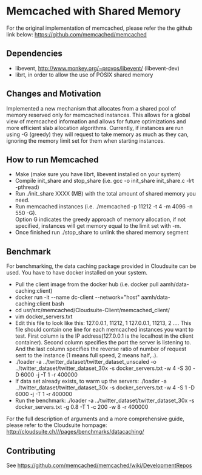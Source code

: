 # Memcached with Shared Memory 

For the original implementation of memcached, please refer the the github link below:
https://github.com/memcached/memcached

## Dependencies
* libevent, http://www.monkey.org/~provos/libevent/ (libevent-dev)
* librt, in order to allow the use of POSIX shared memory

## Changes and Motivation
Implemented a new mechanism that allocates from a shared pool of memory reserved only for memcached instances. This allows for a global view of memcached information and allows for future optimizations and more efficient slab allocation algorithms.
Currently, if instances are run using -G (greedy) they will request to take memory as much as they can, ignoring the memory limit set for them when starting instances.

## How to run Memcached
* Make (make sure you have librt, libevent installed on your system)
* Compile init_share and stop_share (i.e. gcc -o init_share init_share.c -lrt -pthread)
* Run ./init_share XXXX (MB) with the total amount of shared memory you need.
* Run memcached instances (i.e. ./memcached -p 11212 -t 4 -m 4096 -n 550 -G).<br />
  Option G indicates the greedy approach of memory allocation, if not specified, instances will get memory equal to the limit set with -m.
* Once finished run ./stop_share to unlink the shared memory segment

## Benchmark
For benchmarking, the data caching package provided in Cloudsuite can be used. You have to have docker installed on your system. 
* Pull the client image from the docker hub (i.e. docker pull aamh/data-caching:client)
* docker run -it --name dc-client --network="host" aamh/data-caching:client bash
* cd usr/src/memcached/Cloudsuite-Client/memcached_client/
* vim docker_servers.txt 
* Edit this file to look like this:
  127.0.0.1, 11212, 1
  127.0.0.1, 11213, 2
  ....
  This file should contain one line for each memcached instances you want to test. First column is the IP address(127.0.0.1 is the localhost in the client container). Second column specifies the port the server is listening to. And the last column specifies the reverse ratio of number of request sent to the instance (1 means full speed, 2 means half,..).
* ./loader -a ../twitter_dataset/twitter_dataset_unscaled -o ../twitter_dataset/twitter_dataset_30x -s docker_servers.txt -w 4 -S 30 -D 6000 -j -T 1 -r 400000
* If data set already exists, to warm up the servers: ./loader -a ../twitter_dataset/twitter_dataset_30x -s docker_servers.txt -w 4 -S 1 -D 6000 -j -T 1 -r 400000
* Run the benchmark: ./loader -a ../twitter_dataset/twitter_dataset_30x -s docker_servers.txt -g 0.8 -T 1 -c 200 -w 8 -r 400000

For the full description of arguments and a more comprehensive guide, please refer to the Cloudsuite hompage:
http://cloudsuite.ch///pages/benchmarks/datacaching/


## Contributing

See https://github.com/memcached/memcached/wiki/DevelopmentRepos
